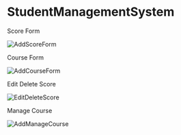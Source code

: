 # StudentManagementSystem

Score Form

![AddScoreForm](https://user-images.githubusercontent.com/96438298/224099945-774777e9-cc65-43b5-8121-db8851392146.png "Score Form")

Course Form

![AddCourseForm](https://user-images.githubusercontent.com/96438298/224100104-a86ec26d-ff9f-4b7d-96e3-c1deb9d81976.png)

Edit Delete Score

![EditDeleteScore](https://user-images.githubusercontent.com/96438298/224100179-5d218c3f-ebe6-4b40-80d4-5a9ce55fcab5.png)

Manage Course

![AddManageCourse](https://user-images.githubusercontent.com/96438298/224100216-bf25e84a-c53d-4943-86b8-3bb55b3bf0d5.png)
